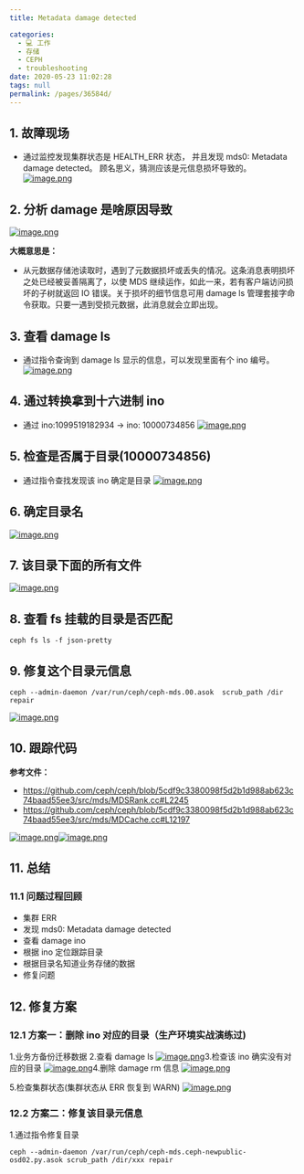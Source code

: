 ```yaml
---
title: Metadata damage detected

categories: 
  - 💻 工作
  - 存储
  - CEPH
  - troubleshooting
date: 2020-05-23 11:02:28
tags: null
permalink: /pages/36584d/
---
```


## 1. 故障现场

- 通过监控发现集群状态是 HEALTH_ERR 状态， 并且发现 mds0: Metadata damage detected。 顾名思义，猜测应该是元信息损坏导致的。 [![image.png](https://camo.githubusercontent.com/6286efebac7a7dacb10f8a3021fee6ca0c8bfc1d/68747470733a2f2f75706c6f61642d696d616765732e6a69616e7368752e696f2f75706c6f61645f696d616765732f323039393230312d333061626636643437623963666164662e706e673f696d6167654d6f6772322f6175746f2d6f7269656e742f7374726970253743696d61676556696577322f322f772f31323430)](https://camo.githubusercontent.com/6286efebac7a7dacb10f8a3021fee6ca0c8bfc1d/68747470733a2f2f75706c6f61642d696d616765732e6a69616e7368752e696f2f75706c6f61645f696d616765732f323039393230312d333061626636643437623963666164662e706e673f696d6167654d6f6772322f6175746f2d6f7269656e742f7374726970253743696d61676556696577322f322f772f31323430)

## 2. 分析 damage 是啥原因导致

[![image.png](https://camo.githubusercontent.com/55edd8da7d9df5deeb29bae5aadb63ca766ab3fc/68747470733a2f2f75706c6f61642d696d616765732e6a69616e7368752e696f2f75706c6f61645f696d616765732f323039393230312d383661383263353665393663623363622e706e673f696d6167654d6f6772322f6175746f2d6f7269656e742f7374726970253743696d61676556696577322f322f772f31323430)](https://camo.githubusercontent.com/55edd8da7d9df5deeb29bae5aadb63ca766ab3fc/68747470733a2f2f75706c6f61642d696d616765732e6a69616e7368752e696f2f75706c6f61645f696d616765732f323039393230312d383661383263353665393663623363622e706e673f696d6167654d6f6772322f6175746f2d6f7269656e742f7374726970253743696d61676556696577322f322f772f31323430)

**大概意思是：**

- 从元数据存储池读取时，遇到了元数据损坏或丢失的情况。这条消息表明损坏之处已经被妥善隔离了，以使 MDS 继续运作，如此一来，若有客户端访问损坏的子树就返回 IO 错误。关于损坏的细节信息可用 damage ls 管理套接字命令获取。只要一遇到受损元数据，此消息就会立即出现。

## 3. 查看 damage ls

- 通过指令查询到 damage ls 显示的信息，可以发现里面有个 ino 编号。 [![image.png](https://camo.githubusercontent.com/0a3af6ec4e95cc210f5918d63e61bf274d6548f2/68747470733a2f2f75706c6f61642d696d616765732e6a69616e7368752e696f2f75706c6f61645f696d616765732f323039393230312d666662366162643732613862333138312e706e673f696d6167654d6f6772322f6175746f2d6f7269656e742f7374726970253743696d61676556696577322f322f772f31323430)](https://camo.githubusercontent.com/0a3af6ec4e95cc210f5918d63e61bf274d6548f2/68747470733a2f2f75706c6f61642d696d616765732e6a69616e7368752e696f2f75706c6f61645f696d616765732f323039393230312d666662366162643732613862333138312e706e673f696d6167654d6f6772322f6175746f2d6f7269656e742f7374726970253743696d61676556696577322f322f772f31323430)

## 4. 通过转换拿到十六进制 ino

- 通过 ino:1099519182934 -> ino: 10000734856 [![image.png](https://camo.githubusercontent.com/9ee23173b4514b1b5aef411ac3b309119f3fbc88/68747470733a2f2f75706c6f61642d696d616765732e6a69616e7368752e696f2f75706c6f61645f696d616765732f323039393230312d323535393532393566383065396534632e706e673f696d6167654d6f6772322f6175746f2d6f7269656e742f7374726970253743696d61676556696577322f322f772f31323430)](https://camo.githubusercontent.com/9ee23173b4514b1b5aef411ac3b309119f3fbc88/68747470733a2f2f75706c6f61642d696d616765732e6a69616e7368752e696f2f75706c6f61645f696d616765732f323039393230312d323535393532393566383065396534632e706e673f696d6167654d6f6772322f6175746f2d6f7269656e742f7374726970253743696d61676556696577322f322f772f31323430)

## 5. 检查是否属于目录(10000734856)

- 通过指令查找发现该 ino 确定是目录 [![image.png](https://camo.githubusercontent.com/5db8b7eb6f7530e7fe736922e947410ecfe32746/68747470733a2f2f75706c6f61642d696d616765732e6a69616e7368752e696f2f75706c6f61645f696d616765732f323039393230312d303039306538663131323734326533332e706e673f696d6167654d6f6772322f6175746f2d6f7269656e742f7374726970253743696d61676556696577322f322f772f31323430)](https://camo.githubusercontent.com/5db8b7eb6f7530e7fe736922e947410ecfe32746/68747470733a2f2f75706c6f61642d696d616765732e6a69616e7368752e696f2f75706c6f61645f696d616765732f323039393230312d303039306538663131323734326533332e706e673f696d6167654d6f6772322f6175746f2d6f7269656e742f7374726970253743696d61676556696577322f322f772f31323430)

## 6. 确定目录名

[![image.png](https://camo.githubusercontent.com/81f9c6ba9062737fdba1871dd82437cdc3178d9a/68747470733a2f2f75706c6f61642d696d616765732e6a69616e7368752e696f2f75706c6f61645f696d616765732f323039393230312d313036396335623139383732313766662e706e673f696d6167654d6f6772322f6175746f2d6f7269656e742f7374726970253743696d61676556696577322f322f772f31323430)](https://camo.githubusercontent.com/81f9c6ba9062737fdba1871dd82437cdc3178d9a/68747470733a2f2f75706c6f61642d696d616765732e6a69616e7368752e696f2f75706c6f61645f696d616765732f323039393230312d313036396335623139383732313766662e706e673f696d6167654d6f6772322f6175746f2d6f7269656e742f7374726970253743696d61676556696577322f322f772f31323430)

## 7. 该目录下面的所有文件

[![image.png](https://camo.githubusercontent.com/d33ad51dd15e5361720b312a55ab1f24992524cd/68747470733a2f2f75706c6f61642d696d616765732e6a69616e7368752e696f2f75706c6f61645f696d616765732f323039393230312d383865653336613335343733393561362e706e673f696d6167654d6f6772322f6175746f2d6f7269656e742f7374726970253743696d61676556696577322f322f772f31323430)](https://camo.githubusercontent.com/d33ad51dd15e5361720b312a55ab1f24992524cd/68747470733a2f2f75706c6f61642d696d616765732e6a69616e7368752e696f2f75706c6f61645f696d616765732f323039393230312d383865653336613335343733393561362e706e673f696d6167654d6f6772322f6175746f2d6f7269656e742f7374726970253743696d61676556696577322f322f772f31323430)

## 8. 查看 fs 挂载的目录是否匹配

```plain
ceph fs ls -f json-pretty
```

## 9. 修复这个目录元信息

```plain
ceph --admin-daemon /var/run/ceph/ceph-mds.00.asok  scrub_path /dir repair
```

[![image.png](https://camo.githubusercontent.com/501c2e06738e8814047da61a5d39b6c90cb7150e/68747470733a2f2f75706c6f61642d696d616765732e6a69616e7368752e696f2f75706c6f61645f696d616765732f323039393230312d313564346135613264373736646162622e706e673f696d6167654d6f6772322f6175746f2d6f7269656e742f7374726970253743696d61676556696577322f322f772f31323430)](https://camo.githubusercontent.com/501c2e06738e8814047da61a5d39b6c90cb7150e/68747470733a2f2f75706c6f61642d696d616765732e6a69616e7368752e696f2f75706c6f61645f696d616765732f323039393230312d313564346135613264373736646162622e706e673f696d6167654d6f6772322f6175746f2d6f7269656e742f7374726970253743696d61676556696577322f322f772f31323430)

## 10. 跟踪代码

**参考文件：**

- https://github.com/ceph/ceph/blob/5cdf9c3380098f5d2b1d988ab623c74baad55ee3/src/mds/MDSRank.cc#L2245
- https://github.com/ceph/ceph/blob/5cdf9c3380098f5d2b1d988ab623c74baad55ee3/src/mds/MDCache.cc#L12197

[![image.png](https://camo.githubusercontent.com/8dc0db0c416cf04adb7061a21d6225a848ed66d3/68747470733a2f2f75706c6f61642d696d616765732e6a69616e7368752e696f2f75706c6f61645f696d616765732f323039393230312d363337363639376438323438623730662e706e673f696d6167654d6f6772322f6175746f2d6f7269656e742f7374726970253743696d61676556696577322f322f772f31323430)](https://camo.githubusercontent.com/8dc0db0c416cf04adb7061a21d6225a848ed66d3/68747470733a2f2f75706c6f61642d696d616765732e6a69616e7368752e696f2f75706c6f61645f696d616765732f323039393230312d363337363639376438323438623730662e706e673f696d6167654d6f6772322f6175746f2d6f7269656e742f7374726970253743696d61676556696577322f322f772f31323430)[![image.png](https://camo.githubusercontent.com/229338421b416e79bfec5195b63f96a45ed43466/68747470733a2f2f75706c6f61642d696d616765732e6a69616e7368752e696f2f75706c6f61645f696d616765732f323039393230312d363135383061623662323839326231632e706e673f696d6167654d6f6772322f6175746f2d6f7269656e742f7374726970253743696d61676556696577322f322f772f31323430)](https://camo.githubusercontent.com/229338421b416e79bfec5195b63f96a45ed43466/68747470733a2f2f75706c6f61642d696d616765732e6a69616e7368752e696f2f75706c6f61645f696d616765732f323039393230312d363135383061623662323839326231632e706e673f696d6167654d6f6772322f6175746f2d6f7269656e742f7374726970253743696d61676556696577322f322f772f31323430)

## 11. 总结

### 11.1 问题过程回顾

- 集群 ERR
- 发现 mds0: Metadata damage detected
- 查看 damage ino
- 根据 ino 定位跟踪目录
- 根据目录名知道业务存储的数据
- 修复问题

## 12. 修复方案

### 12.1 方案一：删除 ino 对应的目录（生产环境实战演练过)

1.业务方备份迁移数据 2.查看 damage ls [![image.png](https://camo.githubusercontent.com/dde5bafa1f821a9cbef87395bc3c2f25476eba77/68747470733a2f2f75706c6f61642d696d616765732e6a69616e7368752e696f2f75706c6f61645f696d616765732f323039393230312d366636613063663339643934613764392e706e673f696d6167654d6f6772322f6175746f2d6f7269656e742f7374726970253743696d61676556696577322f322f772f31323430)](https://camo.githubusercontent.com/dde5bafa1f821a9cbef87395bc3c2f25476eba77/68747470733a2f2f75706c6f61642d696d616765732e6a69616e7368752e696f2f75706c6f61645f696d616765732f323039393230312d366636613063663339643934613764392e706e673f696d6167654d6f6772322f6175746f2d6f7269656e742f7374726970253743696d61676556696577322f322f772f31323430)3.检查该 ino 确实没有对应的目录 [![image.png](https://camo.githubusercontent.com/6567b413826a8283e6bd473256330d5c42d424d5/68747470733a2f2f75706c6f61642d696d616765732e6a69616e7368752e696f2f75706c6f61645f696d616765732f323039393230312d623630353038346431303361363665612e706e673f696d6167654d6f6772322f6175746f2d6f7269656e742f7374726970253743696d61676556696577322f322f772f31323430)](https://camo.githubusercontent.com/6567b413826a8283e6bd473256330d5c42d424d5/68747470733a2f2f75706c6f61642d696d616765732e6a69616e7368752e696f2f75706c6f61645f696d616765732f323039393230312d623630353038346431303361363665612e706e673f696d6167654d6f6772322f6175746f2d6f7269656e742f7374726970253743696d61676556696577322f322f772f31323430)4.删除 damage rm 信息 [![image.png](https://camo.githubusercontent.com/3324fe445f707cc79502082a0b74df8738f6a2f8/68747470733a2f2f75706c6f61642d696d616765732e6a69616e7368752e696f2f75706c6f61645f696d616765732f323039393230312d613266653464346531613533353031662e706e673f696d6167654d6f6772322f6175746f2d6f7269656e742f7374726970253743696d61676556696577322f322f772f31323430)](https://camo.githubusercontent.com/3324fe445f707cc79502082a0b74df8738f6a2f8/68747470733a2f2f75706c6f61642d696d616765732e6a69616e7368752e696f2f75706c6f61645f696d616765732f323039393230312d613266653464346531613533353031662e706e673f696d6167654d6f6772322f6175746f2d6f7269656e742f7374726970253743696d61676556696577322f322f772f31323430)

5.检查集群状态(集群状态从 ERR 恢复到 WARN) [![image.png](https://camo.githubusercontent.com/a8ba2173f5880e0ee8a5aac5511219a3a79b52de/68747470733a2f2f75706c6f61642d696d616765732e6a69616e7368752e696f2f75706c6f61645f696d616765732f323039393230312d653064323435643835653635373339362e706e673f696d6167654d6f6772322f6175746f2d6f7269656e742f7374726970253743696d61676556696577322f322f772f31323430)](https://camo.githubusercontent.com/a8ba2173f5880e0ee8a5aac5511219a3a79b52de/68747470733a2f2f75706c6f61642d696d616765732e6a69616e7368752e696f2f75706c6f61645f696d616765732f323039393230312d653064323435643835653635373339362e706e673f696d6167654d6f6772322f6175746f2d6f7269656e742f7374726970253743696d61676556696577322f322f772f31323430)

### 12.2 方案二：修复该目录元信息

1.通过指令修复目录

```plain
ceph --admin-daemon /var/run/ceph/ceph-mds.ceph-newpublic-osd02.py.asok scrub_path /dir/xxx repair
```
